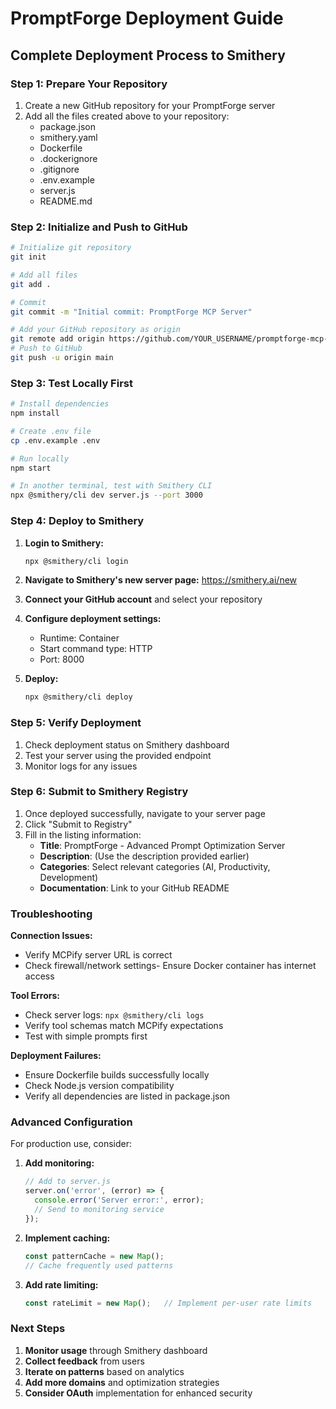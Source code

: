 # PromptForge Deployment Guide

## Complete Deployment Process to Smithery

### Step 1: Prepare Your Repository

1. Create a new GitHub repository for your PromptForge server
2. Add all the files created above to your repository:
   - package.json
   - smithery.yaml
   - Dockerfile
   - .dockerignore
   - .gitignore
   - .env.example
   - server.js
   - README.md

### Step 2: Initialize and Push to GitHub

```bash
# Initialize git repository
git init

# Add all files
git add .

# Commit
git commit -m "Initial commit: PromptForge MCP Server"

# Add your GitHub repository as origin
git remote add origin https://github.com/YOUR_USERNAME/promptforge-mcp-server.git
# Push to GitHub
git push -u origin main
```

### Step 3: Test Locally First

```bash
# Install dependencies
npm install

# Create .env file
cp .env.example .env

# Run locally
npm start

# In another terminal, test with Smithery CLI
npx @smithery/cli dev server.js --port 3000
```

### Step 4: Deploy to Smithery

1. **Login to Smithery:**
   ```bash
   npx @smithery/cli login
   ```

2. **Navigate to Smithery's new server page:**
   https://smithery.ai/new

3. **Connect your GitHub account** and select your repository
4. **Configure deployment settings:**
   - Runtime: Container
   - Start command type: HTTP
   - Port: 8000

5. **Deploy:**
   ```bash
   npx @smithery/cli deploy
   ```

### Step 5: Verify Deployment

1. Check deployment status on Smithery dashboard
2. Test your server using the provided endpoint
3. Monitor logs for any issues

### Step 6: Submit to Smithery Registry

1. Once deployed successfully, navigate to your server page
2. Click "Submit to Registry"
3. Fill in the listing information:
   - **Title**: PromptForge - Advanced Prompt Optimization Server
   - **Description**: (Use the description provided earlier)
   - **Categories**: Select relevant categories (AI, Productivity, Development)
   - **Documentation**: Link to your GitHub README

### Troubleshooting

**Connection Issues:**
- Verify MCPify server URL is correct
- Check firewall/network settings- Ensure Docker container has internet access

**Tool Errors:**
- Check server logs: `npx @smithery/cli logs`
- Verify tool schemas match MCPify expectations
- Test with simple prompts first

**Deployment Failures:**
- Ensure Dockerfile builds successfully locally
- Check Node.js version compatibility
- Verify all dependencies are listed in package.json

### Advanced Configuration

For production use, consider:

1. **Add monitoring:**
   ```javascript
   // Add to server.js
   server.on('error', (error) => {
     console.error('Server error:', error);
     // Send to monitoring service
   });
   ```

2. **Implement caching:**
   ```javascript
   const patternCache = new Map();
   // Cache frequently used patterns
   ```

3. **Add rate limiting:**
   ```javascript
   const rateLimit = new Map();   // Implement per-user rate limits
   ```

### Next Steps

1. **Monitor usage** through Smithery dashboard
2. **Collect feedback** from users
3. **Iterate on patterns** based on analytics
4. **Add more domains** and optimization strategies
5. **Consider OAuth** implementation for enhanced security